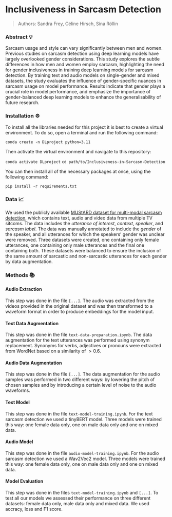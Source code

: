 # Inclusiveness in Sarcasm Detection
> Authors: Sandra Frey, Céline Hirsch, Sina Röllin

### Abstract 💡

Sarcasm usage and style can vary significantly between men and women. Previous studies on sarcasm detection using deep learning models have largely overlooked gender considerations. This study explores the subtle differences in how men and women employ sarcasm, highlighting the need for gender inclusiveness in training deep learning models for sarcasm detection. By training text and audio models on single-gender and mixed datasets, the study evaluates the influence of gender-specific nuances in sarcasm usage on model performance. Results indicate that gender plays a crucial role in model performance, and emphasize the importance of gender-balanced deep learning models to enhance the generalisability of future research.

### Installation ⚙️

To install all the libraries needed for this project it is best to create a virtual environment. To do so, open a terminal and run the following command:

`conda create -n DLproject python=3.11`

Then activate the virtual environment and navigate to this repository:

`conda activate DLproject`
`cd path/to/Inclusiveness-in-Sarcasm-Detection`

You can then install all of the necessary packages at once, using the following command:

`pip install -r requirements.txt`


### Data 📈

We used the publicly available [MUStARD dataset for multi-modal sarcasm detection](https://github.com/soujanyaporia/MUStARD), which contains text, audio and video data from multiple TV sitcoms. The data includes the *utterance of interest*, *context*, *speaker*, and *sarcasm label*. The data was manually annotated to include the *gender* of the speaker, and all utterances for which the speakers’ gender was unclear were removed. Three datasets were created, one containing only female utterances, one containing only male utterances and the final one containing both. These datasets were balanced to ensure the inclusion of the same amount of sarcastic and non-sarcastic utterances for each gender by data augmentation. 

### Methods 📚

#### Audio Extraction
This step was done in the file `[...]`. The audio was extracted from the videos provided in the original dataset and  was then transformed to a waveform format in order to produce embeddings for the model input.

#### Text Data Augmentation
This step was done in the file `text-data-preparation.ipynb`. The data augmentation for the text utterances was performed using synonym replacement. Synonyms for verbs, adjectives or pronouns were extracted from WordNet based on a similarity of $> 0.6$. 

#### Audio Data Augmentation
This step was done in the file `[...]`. The data augmentation for the audio samples was performed in two different ways: by lowering the pitch of chosen samples and by introducing a certain level of noise to the audio waveforms.

#### Text Model
This step was done in the file `text-model-training.ipynb`. For the text sarcasm detection we used a tinyBERT model. Three models were trained this way: one female data only, one on male data only and one on mixed data. 

#### Audio Model
This step was done in the file `audio-model-training.ipynb`. For the audio sarcasm detection we used a Wav2Vec2 model. Three models were trained this way: one female data only, one on male data only and one on mixed data. 

#### Model Evaluation
This step was done in the files `text-model-training.ipynb` and `[...]`. To test all our models we assessed their performance on three different datasets: female data only, male data only and mixed data. We used accracy, loss and F1 score. 